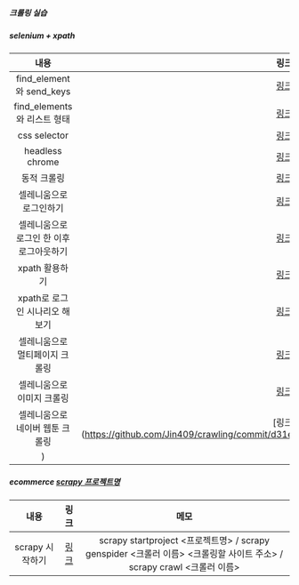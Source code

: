 ##### 크롤링 실습

##### selenium + xpath
|내용|링크|
|:-------------------:|:-------------:|
|find_element와 send_keys|[링크](https://github.com/Jin409/crawling/blob/master/1st.py)|
|find_elements와 리스트 형태|[링크](https://github.com/Jin409/crawling/blob/master/2nd.py)|
|css selector|[링크](https://github.com/Jin409/crawling/blob/master/3rd.py)|
|headless chrome|[링크](https://github.com/Jin409/crawling/blob/master/4th.py)|
|동적 크롤링|[링크](https://github.com/Jin409/crawling/blob/master/5th.py)|
|셀레니움으로 로그인하기|[링크](https://github.com/Jin409/crawling/blob/master/6th.py)|
|셀레니움으로 로그인 한 이후 로그아웃하기|[링크](https://github.com/Jin409/crawling/blob/master/7th.py)|
|xpath 활용하기|[링크](https://github.com/Jin409/crawling/blob/master/8th.py)|
|xpath로 로그인 시나리오 해보기|[링크](https://github.com/Jin409/crawling/blob/master/9th.py)|
|셀레니움으로 멀티페이지 크롤링|[링크](https://github.com/Jin409/crawling/blob/master/10th.py)|
|셀레니움으로 이미지 크롤링|[링크](https://github.com/Jin409/crawling/blob/master/11th.py)|
|셀레니움으로 네이버 웹툰 크롤링|[링크](https://github.com/Jin409/crawling/commit/d31e1b87dc120b63fdf95089a49b4bb00d68d2fc
)|

##### ecommerce [scrapy 프로젝트명](https://github.com/Jin409/crawling/tree/master/ecommerce)
|내용|링크|메모|
|:-------------:|:-----:|:-----:|
|scrapy 시작하기 |[링크](https://github.com/Jin409/crawling/tree/master/ecommerce)| scrapy startproject <프로젝트명> / scrapy genspider <크롤러 이름> <크롤링할 사이트 주소> / scrapy crawl <크롤러 이름>|

